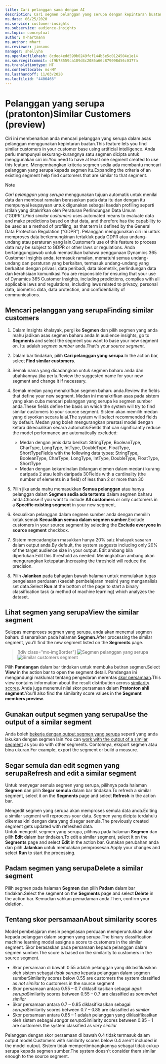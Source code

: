 ```yaml
---
title: Cari pelanggan sama dengan AI
description: Cari segmen pelanggan yang serupa dengan kepintaran buatan.
ms.date: 06/25/2020
ms.service: customer-insights
ms.subservice: audience-insights
ms.topic: conceptual
author: m-hartmann
ms.author: mhart
ms.reviewer: jimsonc
manager: shellyha
ms.openlocfilehash: 8cdec4edd599b0249fcf144b5e5c0124504e1e14
ms.sourcegitcommit: cf9b78559ca189d4c2086a66c879098d56c0377a
ms.translationtype: HT
ms.contentlocale: ms-MY
ms.lasthandoff: 11/03/2020
ms.locfileid: "4406466"
---
```

# <a name="similar-customers-preview"></a><span data-ttu-id="cf780-103">Pelanggan yang serupa (pratonton)</span><span class="sxs-lookup"><span data-stu-id="cf780-103">Similar Customers (preview)</span></span>

<span data-ttu-id="cf780-104">Ciri ini membenarkan anda mencari pelanggan yang serupa dalam asas pelanggan menggunakan kepintaran buatan.</span><span class="sxs-lookup"><span data-stu-id="cf780-104">This feature lets you find similar customers in your customer base using artificial intelligence.</span></span> <span data-ttu-id="cf780-105">Anda perlu mempunyai sekurang-kurangnya satu segmen dicipta untuk menggunakan ciri ini.</span><span class="sxs-lookup"><span data-stu-id="cf780-105">You need to have at least one segment created to use this feature.</span></span> <span data-ttu-id="cf780-106">Mengembangkan kriteria segmen sedia ada membantu mencari pelanggan yang serupa kepada segmen itu.</span><span class="sxs-lookup"><span data-stu-id="cf780-106">Expanding the criteria of an existing segment help find customers that are similar to that segment.</span></span>

> [!NOTE]
> <span data-ttu-id="cf780-107">*Cari pelanggan yang serupa* menggunakan tujuan automatik untuk menilai data dan membuat ramalan berasaskan pada data itu dan dengan itu mempunyai keupayaan untuk digunakan sebagai kaedah profiling seperti istilah yang ditakrifkan oleh Peraturan Perlindungan Data Umum (“GDPR”).</span><span class="sxs-lookup"><span data-stu-id="cf780-107">*Find similar customers* uses automated means to evaluate data and make predictions based on that data, and therefore has the capability to be used as a method of profiling, as that term is defined by the General Data Protection Regulation (“GDPR”).</span></span> <span data-ttu-id="cf780-108">Pelanggan menggunakan ciri ini untuk memproses data berkemungkinan tertakluk pada GDPR atau undang-undang atau peraturan yang lain.</span><span class="sxs-lookup"><span data-stu-id="cf780-108">Customer’s use of this feature to process data may be subject to GDPR or other laws or regulations.</span></span> <span data-ttu-id="cf780-109">Anda bertanggungjawab untuk memastikan bahawa penggunaan Dynamics 365 Customer Insights anda, termasuk ramalan, mematuhi semua undang-undang dan peraturan yang berkaitan, termasuk undang-undang yang berkaitan dengan privasi, data peribadi, data biometrik, perlindungan data dan kerahsiaan komunikasi.</span><span class="sxs-lookup"><span data-stu-id="cf780-109">You are responsible for ensuring that your use of Dynamics 365 Customer Insights, including predictions, complies with all applicable laws and regulations, including laws related to privacy, personal data, biometric data, data protection, and confidentiality of communications.</span></span>

## <a name="finding-similar-customers"></a><span data-ttu-id="cf780-110">Mencari pelanggan yang serupa</span><span class="sxs-lookup"><span data-stu-id="cf780-110">Finding similar customers</span></span>

1. <span data-ttu-id="cf780-111">Dalam Insights khalayak, pergi ke **Segmen** dan pilih segmen yang anda mahu jadikan asas segmen baharu anda.</span><span class="sxs-lookup"><span data-stu-id="cf780-111">In audience insights, go to **Segments** and select the segment you want to base your new segment on.</span></span> <span data-ttu-id="cf780-112">Itu adalah *segmen sumber* anda.</span><span class="sxs-lookup"><span data-stu-id="cf780-112">That's your *source segment*.</span></span>

1. <span data-ttu-id="cf780-113">Dalam bar tindakan, pilih **Cari pelanggan yang serupa**.</span><span class="sxs-lookup"><span data-stu-id="cf780-113">In the action bar, select **Find similar customers**.</span></span>

1. <span data-ttu-id="cf780-114">Semak nama yang dicadangkan untuk segmen baharu anda dan ubahkannya jika perlu.</span><span class="sxs-lookup"><span data-stu-id="cf780-114">Review the suggested name for your new segment and change it if necessary.</span></span>

1. <span data-ttu-id="cf780-115">Semak medan yang menakrifkan segmen baharu anda.</span><span class="sxs-lookup"><span data-stu-id="cf780-115">Review the fields that define your new segment.</span></span> <span data-ttu-id="cf780-116">Medan ini menakrifkan asas pada sistem yang akan cuba mencari pelanggan yang serupa ke segmen sumber anda.</span><span class="sxs-lookup"><span data-stu-id="cf780-116">These fields define the basis on which the system will try to find similar customers to your source segment.</span></span> <span data-ttu-id="cf780-117">Sistem akan memilih medan yang disyorkan secara lalai.</span><span class="sxs-lookup"><span data-stu-id="cf780-117">The system will select recommended fields by default.</span></span>
  <span data-ttu-id="cf780-118">Medan yang boleh mengurangkan prestasi model dengan ketara dikecualikan secara automatik:</span><span class="sxs-lookup"><span data-stu-id="cf780-118">Fields that can significantly reduce the model performance are automatically excluded:</span></span>
  
   - <span data-ttu-id="cf780-119">Medan dengan jenis data berikut: StringType, BooleanType, CharType, LongType, IntType, DoubleType, FloatType, ShortType</span><span class="sxs-lookup"><span data-stu-id="cf780-119">Fields with the following data types: StringType, BooleanType, CharType, LongType, IntType, DoubleType, FloatType, ShortType</span></span>
   - <span data-ttu-id="cf780-120">Medan dengan kekardinalan (bilangan elemen dalam medan) kurang daripada 2 atau lebih daripada 30</span><span class="sxs-lookup"><span data-stu-id="cf780-120">Fields with a cardinality (the number of elements in a field) of less than 2 or more than 30</span></span>

1. <span data-ttu-id="cf780-121">Pilih jika anda mahu memasukkan **Semua pelanggan** atau hanya pelanggan dalam **Segmen sedia ada tertentu** dalam segmen baharu anda.</span><span class="sxs-lookup"><span data-stu-id="cf780-121">Choose if you want to include **All customers** or only customers in a **Specific existing segment** in your new segment.</span></span>

1. <span data-ttu-id="cf780-122">Kecualikan pelanggan dalam segmen sumber anda dengan memilih kotak semak **Kecualikan semua dalam segmen sumber**.</span><span class="sxs-lookup"><span data-stu-id="cf780-122">Exclude customers in your source segment by selecting the **Exclude everyone in source segment** checkbox.</span></span>

1. <span data-ttu-id="cf780-123">Sistem mencadangkan masukkan hanya 20% saiz khalayak sasaran dalam output anda.</span><span class="sxs-lookup"><span data-stu-id="cf780-123">By default, the system suggests including only 20% of the target audience size in your output.</span></span> <span data-ttu-id="cf780-124">Edit ambang bila diperlukan.</span><span class="sxs-lookup"><span data-stu-id="cf780-124">Edit this threshold as needed.</span></span> <span data-ttu-id="cf780-125">Meningkatkan ambang akan mengurangkan ketepatan.</span><span class="sxs-lookup"><span data-stu-id="cf780-125">Increasing the threshold will reduce the precision.</span></span>

1. <span data-ttu-id="cf780-126">Pilih **Jalankan** pada bahagian bawah halaman untuk memulakan tugas pengelasan perduaan (kaedah pembelajaran mesin) yang menganalisis set data.</span><span class="sxs-lookup"><span data-stu-id="cf780-126">Select **Run** at the bottom of the page to start a binary classification task (a method of machine learning) which analyzes the dataset.</span></span>

## <a name="view-the-similar-segment"></a><span data-ttu-id="cf780-127">Lihat segmen yang serupa</span><span class="sxs-lookup"><span data-stu-id="cf780-127">View the similar segment</span></span>

<span data-ttu-id="cf780-128">Selepas memproses segmen yang serupa, anda akan menemui segmen baharu disenaraikan pada halaman **Segmen**.</span><span class="sxs-lookup"><span data-stu-id="cf780-128">After processing the similar segment, you'll find the new segment listed on the **Segments** page.</span></span>

> [!div class="mx-imgBorder"]
> <span data-ttu-id="cf780-129">![Segmen pelanggan yang serupa](media/expanded-segment.png "Segmen pelanggan yang serupa")</span><span class="sxs-lookup"><span data-stu-id="cf780-129">![Similar customers segment](media/expanded-segment.png "Similar customers segment")</span></span>

<span data-ttu-id="cf780-130">Pilih **Pandangan** dalam bar tindakan untuk membuka butiran segmen.</span><span class="sxs-lookup"><span data-stu-id="cf780-130">Select **View** in the action bar to open the segment detail.</span></span> <span data-ttu-id="cf780-131">Pandangan ini mengandungi maklumat tentang pengedaran merentas [skor persamaan](#about-similarity-scores).</span><span class="sxs-lookup"><span data-stu-id="cf780-131">This view contains information about the result distribution across [similarity scores](#about-similarity-scores).</span></span> <span data-ttu-id="cf780-132">Anda juga menemui nilai skor persamaan dalam **Pratonton ahli segment**.</span><span class="sxs-lookup"><span data-stu-id="cf780-132">You'll also find the similarity score values in the **Segment members preview**.</span></span>

## <a name="use-the-output-of-a-similar-segment"></a><span data-ttu-id="cf780-133">Gunakan output segmen yang serupa</span><span class="sxs-lookup"><span data-stu-id="cf780-133">Use the output of a similar segment</span></span>

<span data-ttu-id="cf780-134">Anda boleh [bekerja dengan output segmen yang serupa](segments.md) seperti yang anda lakukan dengan segmen lain.</span><span class="sxs-lookup"><span data-stu-id="cf780-134">You can [work with the output of a similar segment](segments.md) as you do with other segments.</span></span> <span data-ttu-id="cf780-135">Contohnya, eksport segmen atau bina ukuran.</span><span class="sxs-lookup"><span data-stu-id="cf780-135">For example, export the segment or build a measure.</span></span>

## <a name="refresh-and-edit-a-similar-segment"></a><span data-ttu-id="cf780-136">Segar semula dan edit segmen yang serupa</span><span class="sxs-lookup"><span data-stu-id="cf780-136">Refresh and edit a similar segment</span></span>

<span data-ttu-id="cf780-137">Untuk menyegar semula segmen yang serupa, pilihnya pada halaman **Segmen** dan pilih **Segar semula** dalam bar tindakan.</span><span class="sxs-lookup"><span data-stu-id="cf780-137">To refresh a similar segment, select it on the **Segments** page and select **Refresh** in the action bar.</span></span>

<span data-ttu-id="cf780-138">Mengedit segmen yang serupa akan memproses semula data anda.</span><span class="sxs-lookup"><span data-stu-id="cf780-138">Editing a similar segment will reprocess your data.</span></span> <span data-ttu-id="cf780-139">Segmen yang dicipta terdahulu dikemas kini dengan data yang disegar semula.</span><span class="sxs-lookup"><span data-stu-id="cf780-139">The previously created segment gets updated with refreshed data.</span></span>    
<span data-ttu-id="cf780-140">Untuk mengedit segmen yang serupa, pilihnya pada halaman **Segmen** dan pilih **Edit** dalam bar tindakan.</span><span class="sxs-lookup"><span data-stu-id="cf780-140">To edit a similar segment, select it on the **Segments** page and select **Edit** in the action bar.</span></span> <span data-ttu-id="cf780-141">Gunakan perubahan anda dan pilih **Jalankan** untuk memulakan pemprosesan.</span><span class="sxs-lookup"><span data-stu-id="cf780-141">Apply your changes and select **Run** to start the processing.</span></span>

## <a name="delete-a-similar-segment"></a><span data-ttu-id="cf780-142">Padam segmen yang serupa</span><span class="sxs-lookup"><span data-stu-id="cf780-142">Delete a similar segment</span></span>

<span data-ttu-id="cf780-143">Pilih segmen pada halaman **Segmen** dan pilih **Padam** dalam bar tindakan.</span><span class="sxs-lookup"><span data-stu-id="cf780-143">Select the segment on the **Segments** page and select **Delete** in the action bar.</span></span> <span data-ttu-id="cf780-144">Kemudian sahkan pemadaman anda.</span><span class="sxs-lookup"><span data-stu-id="cf780-144">Then, confirm your deletion.</span></span>

## <a name="about-similarity-scores"></a><span data-ttu-id="cf780-145">Tentang skor persamaan</span><span class="sxs-lookup"><span data-stu-id="cf780-145">About similarity scores</span></span>

<span data-ttu-id="cf780-146">Model pembelajaran mesin pengelasan perduaan memperuntukkan skor kepada pelanggan dalam segmen yang serupa.</span><span class="sxs-lookup"><span data-stu-id="cf780-146">The binary classification machine learning model assigns a score to customers in the similar segment.</span></span> <span data-ttu-id="cf780-147">Skor berasaskan pada persamaan kepada pelanggan dalam segmen sumber.</span><span class="sxs-lookup"><span data-stu-id="cf780-147">The score is based on the similarity to customers in the source segment.</span></span>

- <span data-ttu-id="cf780-148">Skor persamaan di bawah 0.55 adalah pelanggan yang diklasifikasikan oleh sistem sebagai *tidak serupa* kepada pelanggan dalam segmen sumber</span><span class="sxs-lookup"><span data-stu-id="cf780-148">Similarity scores below 0.55 are customers the system classified as *not similar* to customers in the source segment</span></span>
- <span data-ttu-id="cf780-149">Skor persamaan antara 0.55 – 0.7 diklasifikasikan sebagai *agak serupa*</span><span class="sxs-lookup"><span data-stu-id="cf780-149">Similarity scores between 0.55 – 0.7 are classified as *somewhat similar*</span></span>
- <span data-ttu-id="cf780-150">Skor persamaan antara 0.7 – 0.85 diklasifikasikan sebagai *serupa*</span><span class="sxs-lookup"><span data-stu-id="cf780-150">Similarity scores between 0.7 – 0.85 are classified as *similar*</span></span>
- <span data-ttu-id="cf780-151">Skor persamaan antara 0.85 – 1 adalah pelanggan yang diklasifikasikan oleh sistem sebagai *sangat serupa*</span><span class="sxs-lookup"><span data-stu-id="cf780-151">Similarity scores between 0.85 – 1 are customers the system classified as *very similar*</span></span>

<span data-ttu-id="cf780-152">Pelanggan dengan skor persamaan di bawah 0.4 tidak termasuk dalam output model.</span><span class="sxs-lookup"><span data-stu-id="cf780-152">Customers with similarity scores below 0.4 aren't included in the model output.</span></span> <span data-ttu-id="cf780-153">Sistem tidak mempertimbangkannya sebagai tidak cukup serupa kepada segmen sumber.</span><span class="sxs-lookup"><span data-stu-id="cf780-153">The system doesn't consider them similar enough to the source segment.</span></span>
